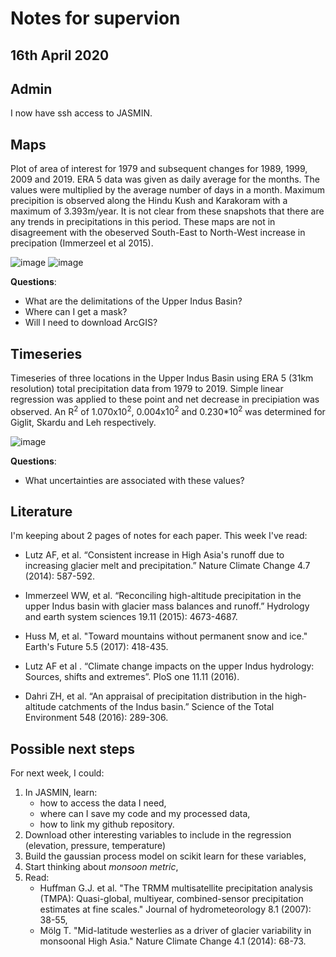 # Notes for supervion

## 16th April 2020

## Admin

I now have ssh access to JASMIN.

## Maps

Plot of area of interest for 1979 and subsequent changes for 1989, 1999, 2009 and 2019. ERA 5 data was given as daily average for the months. The values were multiplied by the average number of days in a month. Maximum precipition is observed along the Hindu Kush and Karakoram with a maximum of 3.393m/year. It is not clear from these snapshots that there are any trends in precipitations in this period. These maps are not in disagreement with the obeserved South-East to North-West increase in precipation (Immerzeel et al 2015).

![image](https://dl.dropboxusercontent.com/s/pmpgnvzauz1b9oi/Screenshot%202020-04-14%20at%2011.42.16.png?dl=0)
![image](https://dl.dropboxusercontent.com/s/vuxebh0liql4uvg/Screenshot%202020-04-13%20at%2018.46.37.png?dl=0)

__Questions__:

* What are the delimitations of the Upper Indus Basin?
* Where can I get a mask?
* Will I need to download ArcGIS?

## Timeseries

Timeseries of three locations in the Upper Indus Basin using ERA 5 (31km resolution) total precipitation data from 1979 to 2019. Simple linear regression was applied to these point and net decrease in precipiation was observed. An R<sup>2</sup> of 1.070x10<sup>2</sup>, 0.004x10<sup>2</sup> and 0.230*10<sup>2</sup> was determined for Giglit, Skardu and Leh respectively.

![image](https://dl.dropboxusercontent.com/s/8mh5v5uu9gjd179/Screenshot%202020-04-15%20at%2014.06.04.png?dl=0)

__Questions__:

* What uncertainties are associated with these values?

## Literature

I'm keeping about 2 pages of notes for each paper. This week I've read:

* Lutz AF, et al. “Consistent increase in High Asia's runoff due to increasing glacier melt and precipitation.” Nature Climate Change 4.7 (2014): 587-592.

* Immerzeel WW, et al. “Reconciling high-altitude precipitation in the upper Indus basin with glacier mass balances and runoff.” Hydrology and earth system sciences 19.11 (2015): 4673-4687.

* Huss M, et al. "Toward mountains without permanent snow and ice." Earth's Future 5.5 (2017): 418-435.

* Lutz AF et al . “Climate change impacts on the upper Indus hydrology: Sources, shifts and extremes”. PloS one 11.11 (2016).

* Dahri ZH, et al. “An appraisal of precipitation distribution in the high-altitude catchments of the Indus basin.” Science of the Total Environment 548 (2016): 289-306.

## Possible next steps

For next week, I could:

1. In JASMIN, learn:
    * how to access the data I need,
    * where can I save my code and my processed data, 
    * how to link my github repository.
2. Download other interesting variables to include in the regression (elevation, pressure, temperature)
3. Build the gaussian process model on scikit learn for these variables,
4. Start thinking about _monsoon metric_,
5. Read:
    * Huffman G.J. et al. "The TRMM multisatellite precipitation analysis (TMPA): Quasi-global, multiyear, combined-sensor precipitation estimates at fine scales." Journal of hydrometeorology 8.1 (2007): 38-55,
    * Mölg T. "Mid-latitude westerlies as a driver of glacier variability in monsoonal High Asia." Nature Climate Change 4.1 (2014): 68-73.